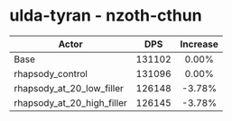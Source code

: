 # ulda-tyran - nzoth-cthun
| Actor | DPS | Increase |
|---|:---:|:---:|
|Base|131102|0.00%|
|rhapsody_control|131096|0.00%|
|rhapsody_at_20_low_filler|126148|-3.78%|
|rhapsody_at_20_high_filler|126145|-3.78%|

